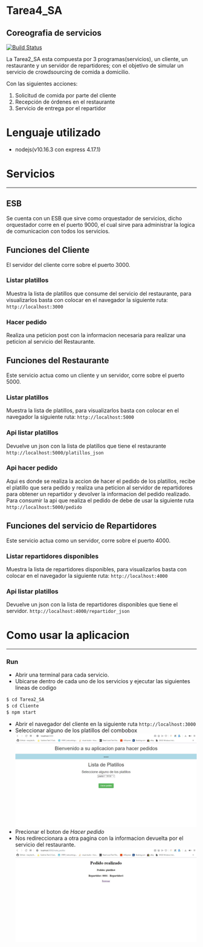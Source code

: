 # Tarea4_SA
## Coreografia de servicios

[![Build Status](https://travis-ci.org/joemccann/dillinger.svg?branch=master)](https://travis-ci.org/joemccann/dillinger)

La Tarea2_SA esta compuesta por 3 programas(servicios), un cliente, un restaurante y un servidor de repartidores; con el objetivo de simular un servicio de crowdsourcing de comida a domicilio.

Con las siguientes acciones:

  1. Solicitud de comida por parte del cliente
  2. Recepción de órdenes en el restaurante
  3. Servicio de entrega por el repartidor

# Lenguaje utilizado
- nodejs(v10.16.3 con express 4.17.1)

# Servicios
---
## ESB
Se cuenta con un ESB que sirve como orquestador de servicios, dicho orquestador corre en el puerto 9000, el cual sirve para administrar la logica de comunicacion con todos los servicios.

## Funciones del Cliente
El servidor del cliente corre sobre el puerto 3000.
### Listar platillos
Muestra la lista de platillos que consume del servicio del restaurante, para visualizarlos basta con colocar en el navegador la siguiente ruta:
``
http://localhost:3000
``
### Hacer pedido
Realiza una peticion post con la informacion necesaria para realizar una peticion al servicio del Restaurante.


## Funciones del Restaurante
Este servicio actua como un cliente y un servidor, corre sobre el puerto 5000.
### Listar platillos
Muestra la lista de platillos, para visualizarlos basta con colocar en el navegador la siguiente ruta:
``
http://localhost:5000
``
### Api listar platillos
Devuelve un json con la lista de platillos que tiene el restaurante
``
http://localhost:5000/platillos_json
``
### Api hacer pedido
Aqui es donde se realiza la accion de hacer el pedido de los platillos, recibe el platillo que sera pedido y realiza una peticion al servidor de repartidores para obtener un repartidor y devolver la informacion del pedido realizado.
Para consumir la api que realiza el pedido de debe de usar la siguiente ruta
``
http://localhost:5000/pedido
``


## Funciones del servicio de Repartidores
Este servicio actua como un servidor, corre sobre el puerto 4000.
### Listar repartidores disponibles
Muestra la lista de repartidores disponibles, para visualizarlos basta con colocar en el navegador la siguiente ruta:
``
http://localhost:4000
``
### Api listar platillos
Devuelve un json con la lista de repartidores disponibles que tiene el servidor.
``
http://localhost:4000/repartidor_json
``


# Como usar la aplicacion
---
### Run

- Abrir una terminal para cada servicio.   
- Ubicarse dentro de cada uno de los servicios y ejecutar las  siguientes lineas de codigo
```sh
$ cd Tarea2_SA
$ cd Cliente
$ npm start
```
- Abrir el navegador del cliente en la siguiente ruta 
``
http://localhost:3000
``
- Seleccionar alguno de los platillos del combobox
![Listado de platillos](Imagenes/ListarPlatillos.JPG)
- Precionar el boton de *Hacer pedido*
- Nos redireccionara a otra pagina con la informacion devuelta por el servicio del restaurante.
![Pedido exitoso](Imagenes/PedidoRealizado.JPG)